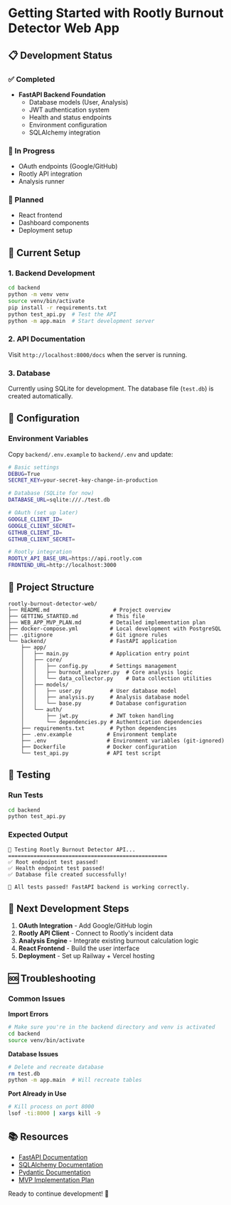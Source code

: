 # Getting Started with Rootly Burnout Detector Web App

## 📋 Development Status

### ✅ Completed
- **FastAPI Backend Foundation**
  - Database models (User, Analysis)
  - JWT authentication system
  - Health and status endpoints
  - Environment configuration
  - SQLAlchemy integration

### 🚧 In Progress
- OAuth endpoints (Google/GitHub)
- Rootly API integration
- Analysis runner

### 📝 Planned
- React frontend
- Dashboard components
- Deployment setup

## 🚀 Current Setup

### 1. Backend Development
```bash
cd backend
python -m venv venv
source venv/bin/activate
pip install -r requirements.txt
python test_api.py  # Test the API
python -m app.main  # Start development server
```

### 2. API Documentation
Visit `http://localhost:8000/docs` when the server is running.

### 3. Database
Currently using SQLite for development. The database file (`test.db`) is created automatically.

## 🔧 Configuration

### Environment Variables
Copy `backend/.env.example` to `backend/.env` and update:

```bash
# Basic settings
DEBUG=True
SECRET_KEY=your-secret-key-change-in-production

# Database (SQLite for now)
DATABASE_URL=sqlite:///./test.db

# OAuth (set up later)
GOOGLE_CLIENT_ID=
GOOGLE_CLIENT_SECRET=
GITHUB_CLIENT_ID=
GITHUB_CLIENT_SECRET=

# Rootly integration
ROOTLY_API_BASE_URL=https://api.rootly.com
FRONTEND_URL=http://localhost:3000
```

## 📁 Project Structure

```
rootly-burnout-detector-web/
├── README.md                    # Project overview
├── GETTING_STARTED.md          # This file
├── WEB_APP_MVP_PLAN.md         # Detailed implementation plan
├── docker-compose.yml          # Local development with PostgreSQL
├── .gitignore                  # Git ignore rules
└── backend/                    # FastAPI application
    ├── app/
    │   ├── main.py             # Application entry point
    │   ├── core/
    │   │   ├── config.py       # Settings management
    │   │   ├── burnout_analyzer.py  # Core analysis logic
    │   │   └── data_collector.py    # Data collection utilities
    │   ├── models/
    │   │   ├── user.py         # User database model
    │   │   ├── analysis.py     # Analysis database model
    │   │   └── base.py         # Database configuration
    │   └── auth/
    │       ├── jwt.py          # JWT token handling
    │       └── dependencies.py # Authentication dependencies
    ├── requirements.txt        # Python dependencies
    ├── .env.example           # Environment template
    ├── .env                   # Environment variables (git-ignored)
    ├── Dockerfile             # Docker configuration
    └── test_api.py            # API test script
```

## 🧪 Testing

### Run Tests
```bash
cd backend
python test_api.py
```

### Expected Output
```
🚀 Testing Rootly Burnout Detector API...
==================================================
✅ Root endpoint test passed!
✅ Health endpoint test passed!
✅ Database file created successfully!

🎉 All tests passed! FastAPI backend is working correctly.
```

## 🔄 Next Development Steps

1. **OAuth Integration** - Add Google/GitHub login
2. **Rootly API Client** - Connect to Rootly's incident data
3. **Analysis Engine** - Integrate existing burnout calculation logic
4. **React Frontend** - Build the user interface
5. **Deployment** - Set up Railway + Vercel hosting

## 🆘 Troubleshooting

### Common Issues

**Import Errors**
```bash
# Make sure you're in the backend directory and venv is activated
cd backend
source venv/bin/activate
```

**Database Issues**
```bash
# Delete and recreate database
rm test.db
python -m app.main  # Will recreate tables
```

**Port Already in Use**
```bash
# Kill process on port 8000
lsof -ti:8000 | xargs kill -9
```

## 📚 Resources

- [FastAPI Documentation](https://fastapi.tiangolo.com/)
- [SQLAlchemy Documentation](https://docs.sqlalchemy.org/)
- [Pydantic Documentation](https://docs.pydantic.dev/)
- [MVP Implementation Plan](./WEB_APP_MVP_PLAN.md)

Ready to continue development! 🚀